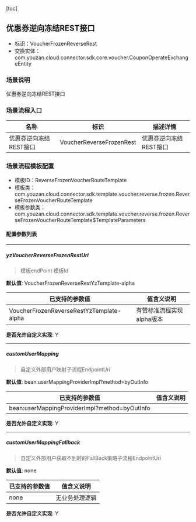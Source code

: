 [toc]

## 优惠券逆向冻结REST接口
- 标识：VoucherFrozenReverseRest
- 交换实体：com.youzan.cloud.connector.sdk.core.voucher.CouponOperateExchangeEntity
### 场景说明
优惠券逆向冻结REST接口
### 场景流程入口

名称 | 标识 | 描述详情
---|---|---
优惠券逆向冻结REST接口 | VoucherReverseFrozenRest | 优惠券逆向冻结REST接口

### 场景流程模板配置
- 模板ID：ReverseFrozenVoucherRouteTemplate
- 模板类：com.youzan.cloud.connector.sdk.template.voucher.reverse.frozen.ReverseFrozenVoucherRouteTemplate
- 模板参数类：com.youzan.cloud.connector.sdk.template.voucher.reverse.frozen.ReverseFrozenVoucherRouteTemplate$TemplateParameters

#### 配置参数列表

---
##### yzVoucherReverseFrozenRestUri
> 模板endPoint 模板Id

**默认值**: VoucherFrozenReverseRestYzTemplate-alpha

已支持的参数值 | 值含义说明
---|---
VoucherFrozenReverseRestYzTemplate-alpha | 有赞标准流程实现alpha版本

**是否允许自定义实现**: Y

---
##### customUserMapping
> 自定义外部用户映射子流程EndpointUri

**默认值**: bean:userMappingProviderImpl?method=byOutInfo

已支持的参数值 | 值含义说明
---|---
bean:userMappingProviderImpl?method=byOutInfo | 

**是否允许自定义实现**: Y

---
##### customUserMappingFallback
> 自定义外部用户获取不到时的FallBack策略子流程EndpointUri

**默认值**: none

已支持的参数值 | 值含义说明
---|---
none | 无业务处理逻辑

**是否允许自定义实现**: Y


